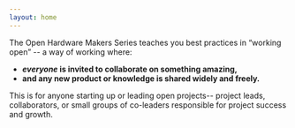 ```yaml
---
layout: home
---
```


The Open Hardware Makers Series teaches you best practices in “working open” -- a way of working where:

* **_everyone_ is invited to collaborate on something amazing,**
* **and any new product or knowledge is shared widely and freely.**

This is for anyone starting up or leading open projects-- project leads, collaborators, or small groups of co-leaders responsible for project success and growth.
